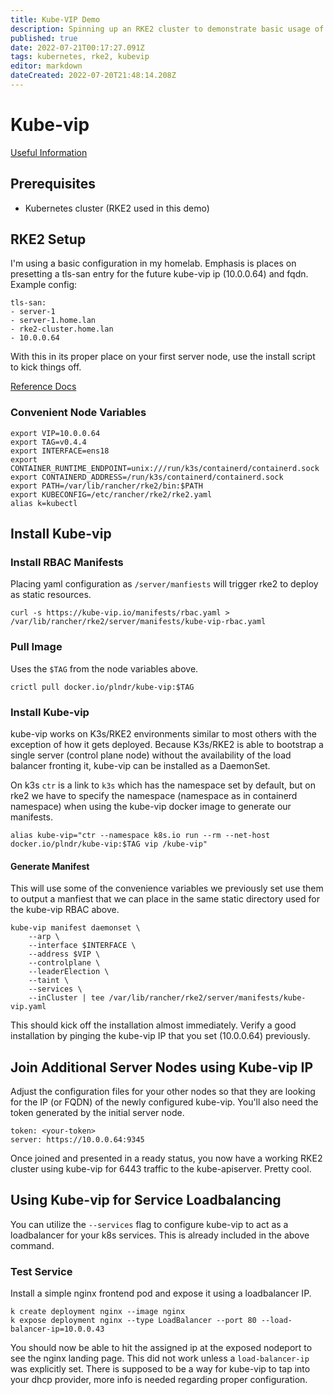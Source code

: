 ```yaml
---
title: Kube-VIP Demo
description: Spinning up an RKE2 cluster to demonstrate basic usage of kube-vip.
published: true
date: 2022-07-21T00:17:27.091Z
tags: kubernetes, rke2, kubevip
editor: markdown
dateCreated: 2022-07-20T21:48:14.208Z
---
```


# Kube-vip 

[Useful Information](https://gitlab.com/monachus/channel/-/tree/master/resources/2021-09-07-ha-rke2-kube-vip-rancher)

## Prerequisites

- Kubernetes cluster (RKE2 used in this demo)

## RKE2 Setup

I'm using a basic configuration in my homelab. Emphasis is places on presetting a tls-san entry for the future kube-vip ip (10.0.0.64) and fqdn. Example config: 

```
tls-san:
- server-1
- server-1.home.lan
- rke2-cluster.home.lan
- 10.0.0.64
```

With this in its proper place on your first server node, use the install script to kick things off. 

[Reference Docs](https://docs.rke2.io/install/quickstart/#1-run-the-installer)


### Convenient Node Variables

```
export VIP=10.0.0.64
export TAG=v0.4.4
export INTERFACE=ens18
export CONTAINER_RUNTIME_ENDPOINT=unix:///run/k3s/containerd/containerd.sock
export CONTAINERD_ADDRESS=/run/k3s/containerd/containerd.sock
export PATH=/var/lib/rancher/rke2/bin:$PATH
export KUBECONFIG=/etc/rancher/rke2/rke2.yaml
alias k=kubectl
```

## Install Kube-vip

### Install RBAC Manifests

Placing yaml configuration as `/server/manfiests` will trigger rke2 to deploy as static resources.

```
curl -s https://kube-vip.io/manifests/rbac.yaml > /var/lib/rancher/rke2/server/manifests/kube-vip-rbac.yaml
```

### Pull Image

Uses the `$TAG` from the node variables above. 

```
crictl pull docker.io/plndr/kube-vip:$TAG
```

### Install Kube-vip

kube-vip works on K3s/RKE2 environments similar to most others with the exception of how it gets deployed. Because K3s/RKE2 is able to bootstrap a single server (control plane node) without the availability of the load balancer fronting it, kube-vip can be installed as a DaemonSet.

On k3s `ctr` is a link to `k3s` which has the namespace set by default, but on rke2 we
have to specify the namespace (namespace as in containerd namespace) when using the kube-vip docker image to generate our manifests. 

```
alias kube-vip="ctr --namespace k8s.io run --rm --net-host docker.io/plndr/kube-vip:$TAG vip /kube-vip"
```

#### Generate Manifest

This will use some of the convenience variables we previously set use them to output a manfiest that we can place in the same static directory used for the kube-vip RBAC above. 

```
kube-vip manifest daemonset \
    --arp \
    --interface $INTERFACE \
    --address $VIP \
    --controlplane \
    --leaderElection \
    --taint \
    --services \
    --inCluster | tee /var/lib/rancher/rke2/server/manifests/kube-vip.yaml
```

This should kick off the installation almost immediately. Verify a good installation by pinging the kube-vip IP that you set (10.0.0.64) previously.

## Join Additional Server Nodes using Kube-vip IP

Adjust the configuration files for your other nodes so that they are looking for the IP (or FQDN) of the newly configured kube-vip. You'll also need the token generated by the initial server node. 

```
token: <your-token>	
server: https://10.0.0.64:9345
```

Once joined and presented in a ready status, you now have a working RKE2 cluster using kube-vip for 6443 traffic to the kube-apiserver. Pretty cool. 

## Using Kube-vip for Service Loadbalancing

You can utilize the `--services` flag to configure kube-vip to act as a loadbalancer for your k8s services. This is already included in the above command. 

### Test Service

Install a simple nginx frontend pod and expose it using a loadbalancer IP.

```
k create deployment nginx --image nginx
k expose deployment nginx --type LoadBalancer --port 80 --load-balancer-ip=10.0.0.43
```

You should now be able to hit the assigned ip at the exposed nodeport to see the nginx landing page. This did not work unless a `load-balancer-ip` was explicitly set. There is supposed to be a way for kube-vip to tap into your dhcp provider, more info is needed regarding proper configuration. 



